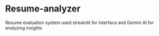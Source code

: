 # Resume-analyzer
Resume evaluation system used streamlit for interface and  Gemini AI for analyzing insights
